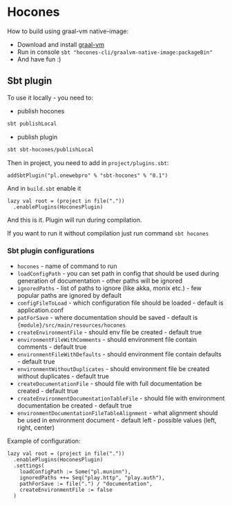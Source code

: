# Hocones

How to build using graal-vm native-image:

* Download and install [graal-vm](https://www.graalvm.org/docs/getting-started/)
* Run in console `sbt "hocones-cli/graalvm-native-image:packageBin"`
* And have fun :)

## Sbt plugin

To use it locally - you need to:

* publish hocones

```bash
sbt publishLocal
```
 
* publish plugin

```bash
sbt sbt-hocones/publishLocal
```

Then in project, you need to add in `project/plugins.sbt`:

```sbtshell
addSbtPlugin("pl.onewebpro" % "sbt-hocones" % "0.1")
```

And in `build.sbt` enable it

```sbtshell
lazy val root = (project in file("."))
  .enablePlugins(HoconesPlugin)
```

And this is it. Plugin will run during compilation.

If you want to run it without compilation just run command `sbt hocones`

### Sbt plugin configurations

* `hocones` - name of command to run
* `loadConfigPath` - you can set path in config that should be used during generation of documentation - other paths will be ignored
* `ignoredPaths` - list of paths to ignore (like akka, monix etc.) - few popular paths are ignored by default
* `configFileToLoad` - which configuration file should be loaded - default is application.conf
* `patForSave` - where documentation should be saved - default is `{module}/src/main/resources/hocones`
* `createEnvironmentFile` - should env file be created - default true
* `environmentFileWithComments` - should environment file contain comments - default true
* `environmentFileWithDefaults` - should environment file contain defaults - default true
* `environmentWithoutDuplicates` - should environment file be created without duplicates - default true
* `createDocumentationFile` - should file with full documentation be created - default true
* `createEnvironmentDocumentationTableFile` - should file with environment documentation be created - default true
* `environmentDocumentationFileTableAlignment` - what alignment should be used in environment document - default left - possible values (left, right, center)

Example of configuration:

```sbtshell
lazy val root = (project in file("."))
  .enablePlugins(HoconesPlugin)
  .settings(
    loadConfigPath := Some("pl.muninn"),
    ignoredPaths ++= Seq("play.http", "play.auth"),
    pathForSave := file(".") / "documentation",
    createEnvironmentFile := false
  )

```